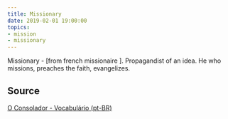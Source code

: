 ```yaml
---
title: Missionary
date: 2019-02-01 19:00:00
topics:
- mission
- missionary
---
```


Missionary - [from french missionaire ]. Propagandist of an idea. He who
missions, preaches the faith, evangelizes.

## Source
[O Consolador - Vocabulário (pt-BR)](http://www.oconsolador.com.br/linkfixo/vocabulario/principal.html)
